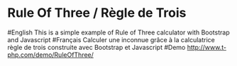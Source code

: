# Rule Of Three / Règle de Trois
#English
This is a simple example of Rule of Three calculator with Bootstrap and Javascript
#Français
Calculer une inconnue grâce à la calculatrice règle de trois construite avec Bootstrap et Javascript
#Demo
http://www.t-php.com/demo/RuleOfThree/
